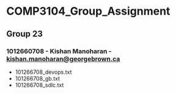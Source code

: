 # COMP3104_Group_Assignment

## Group 23

### 1012660708 - Kishan Manoharan - kishan.manoharan@georgebrown.ca

- 101266708_devops.txt
- 101266708_gb.txt
- 101266708_sdlc.txt
